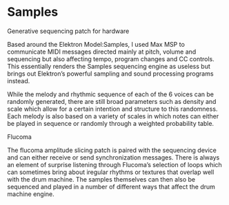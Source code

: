 # Samples
Generative sequencing patch for hardware

Based around the Elektron Model:Samples, I used Max MSP to communicate MIDI messages directed mainly at pitch, volume and sequencing but also affecting tempo, program changes and CC controls. This essentially renders the Samples sequencing engine as useless but brings out Elektron’s powerful sampling and sound processing programs instead. 

While the melody and rhythmic sequence of each of the 6 voices can be randomly generated, there are still broad parameters such as density and scale which allow for a certain intention and structure to this randomness. Each melody is also based on a variety of scales in which notes can either be played in sequence or randomly through a weighted probability table. 

Flucoma

The flucoma amplitude slicing patch is paired with the sequencing device and can either receive or send synchronization messages. There is always an element of surprise listening through Flucoma’s selection of loops which can sometimes bring about iregular rhythms or textures that overlap well with the drum machine. The samples themselves can then also be sequenced and played in a number of different ways that affect the drum machine engine.
